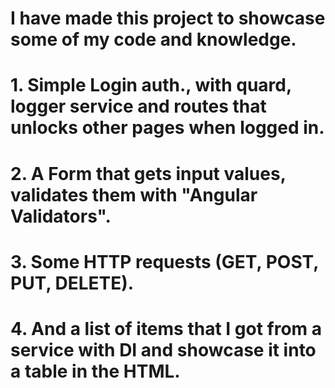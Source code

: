 # I have made this project to showcase some of my code and knowledge.

# 1. Simple Login auth., with quard, logger service and routes that unlocks other pages when logged in.

# 2. A Form that gets input values, validates them with "Angular Validators".

# 3. Some HTTP requests (GET, POST, PUT, DELETE).

# 4. And a list of items that I got from a service with DI and showcase it into a table in the HTML.

